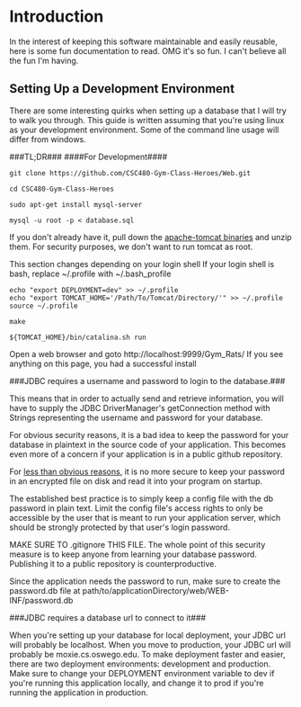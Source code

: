 Introduction
============

In the interest of keeping this software maintainable and easily reusable,
here is some fun documentation to read.  OMG it's so fun.  I can't believe
all the fun I'm having.

Setting Up a Development Environment
------------------------------------

There are some interesting quirks when setting up a database that I will 
try to walk you through.  This guide is written assuming that you're using
linux as your development environment.  Some of the command line usage will 
differ from windows.

###TL;DR###
####For Development####

    git clone https://github.com/CSC480-Gym-Class-Heroes/Web.git

    cd CSC480-Gym-Class-Heroes

    sudo apt-get install mysql-server

    mysql -u root -p < database.sql

If you don't already have it, pull down the 
[apache-tomcat binaries](https://tomcat.apache.org/download-80.cgi) and unzip
them.  For security purposes, we don't want to run tomcat as root.

This section changes depending on your login shell
If your login shell is bash, replace ~/.profile with ~/.bash_profile

    echo "export DEPLOYMENT=dev" >> ~/.profile
    echo "export TOMCAT_HOME='/Path/To/Tomcat/Directory/'" >> ~/.profile
    source ~/.profile

    make

    ${TOMCAT_HOME}/bin/catalina.sh run

Open a web browser and goto http://localhost:9999/Gym_Rats/
If you see anything on this page, you had a successful install

###JDBC requires a username and password to login to the database.###

This means that in order to actually send and retrieve information,
you will have to supply the JDBC DriverManager's getConnection method
with Strings representing the username and password for your database.

For obvious security reasons, it is a bad idea to keep the password for your
database in plaintext in the source code of your application.  This becomes
even more of a concern if your application is in a public github repository.

For [less than obvious reasons]('http://wiki.apache.org/tomcat/FAQ/Password'),
it is no more secure to keep your password in an encrypted file on disk and 
read it into your program on startup.

The established best practice is to simply keep a config file with the db
password in plain text.  Limit the config file's access rights to only be
accessible by the user that is meant to run your application server, which
should be strongly protected by that user's login password.

MAKE SURE TO .gitignore THIS FILE.  The whole point of this security measure is
to keep anyone from learning your database password.  Publishing it to a public
repository is counterproductive.

Since the application needs the password to run, make sure to create the
password.db file at path/to/applicationDirectory/web/WEB-INF/password.db

###JDBC requires a database url to connect to it###

When you're setting up your database for local deployment, your JDBC url will 
probably be localhost.  When you move to production, your JDBC url will probably
be moxie.cs.oswego.edu. 
To make deployment faster and easier, there are two deployment environments: 
development and production.  Make sure to change your DEPLOYMENT environment
variable to dev if you're running this application locally, and change it to 
prod if you're running the application in production.
